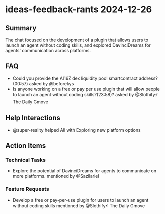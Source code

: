 # ideas-feedback-rants 2024-12-26

## Summary
The chat focused on the development of a plugin that allows users to launch an agent without coding skills, and explored DavinciDreams for agents' communication across platforms.

## FAQ
- Could you provide the AI16Z dex liquidity pool smartcontract address? (00:57) asked by @beforekys
- Is anyone working on a free or pay per use plugin that will allow people to launch an agent without coding skills?(23:58)? asked by @Slothify⚡ The Daily Gmove

## Help Interactions
- @super-reality helped All with Exploring new platform options

## Action Items

### Technical Tasks
- Explore the potential of DavinciDreams for agents to communicate on more platforms. mentioned by @Sazilariel

### Feature Requests
- Develop a free or pay-per-use plugin for users to launch an agent without coding skills mentioned by @Slothify⚡ The Daily Gmove